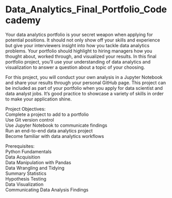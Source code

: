 # Data_Analytics_Final_Portfolio_Codecademy
Your data analytics portfolio is your secret weapon when applying for potential positions. It should not only show off your skills and experience but give your interviewers insight into how you tackle data analytics problems. Your portfolio should highlight to hiring managers how you thought about, worked through, and visualized your results. In this final portfolio project, you’ll use your understanding of data analytics and visualization to answer a question about a topic of your choosing.

For this project, you will conduct your own analysis in a Jupyter Notebook and share your results through your personal GitHub page. This project can be included as part of your portfolio when you apply for data scientist and data analyst jobs. It’s good practice to showcase a variety of skills in order to make your application shine.

Project Objectives:\
Complete a project to add to a portfolio\
Use Git version control\
Use Jupyter Notebook to communicate findings\
Run an end-to-end data analytics project\
Become familiar with data analytics workflows

Prerequisites:\
Python Fundamentals\
Data Acquisition\
Data Manipulation with Pandas\
Data Wrangling and Tidying\
Summary Statistics\
Hypothesis Testing\
Data Visualization\
Communicating Data Analysis Findings
